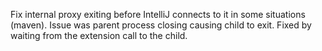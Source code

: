 Fix internal proxy exiting before IntelliJ connects to it in some situations (maven). Issue was parent process closing causing child to exit. Fixed by waiting from the extension call to the child.